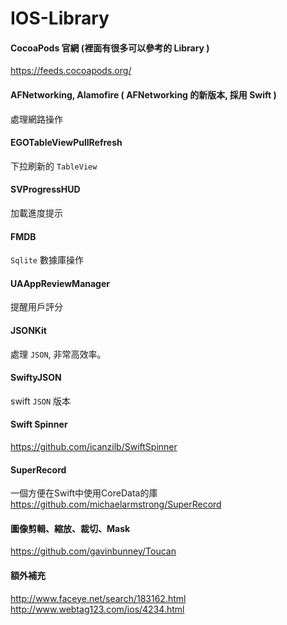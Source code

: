 # IOS-Library

#### CocoaPods 官網 (裡面有很多可以參考的 Library )
https://feeds.cocoapods.org/

#### AFNetworking, Alamofire ( AFNetworking 的新版本, 採用 Swift )
處理網路操作

#### EGOTableViewPullRefresh
下拉刷新的 `TableView`  

#### SVProgressHUD
加載進度提示

#### FMDB
`Sqlite` 數據庫操作

#### UAAppReviewManager
提醒用戶評分

#### JSONKit
處理 `JSON`, 非常高效率。

#### SwiftyJSON
swift `JSON` 版本

#### Swift Spinner
https://github.com/icanzilb/SwiftSpinner

#### SuperRecord 
一個方便在Swift中使用CoreData的庫
https://github.com/michaelarmstrong/SuperRecord

#### 圖像剪輯、縮放、裁切、Mask
https://github.com/gavinbunney/Toucan

#### 額外補充
http://www.faceye.net/search/183162.html  
http://www.webtag123.com/ios/4234.html







